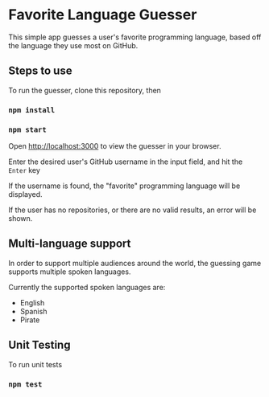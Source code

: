 # Favorite Language Guesser

This simple app guesses a user's favorite programming language, based off the language they use most on GitHub.

## Steps to use

To run the guesser, clone this repository, then 

### `npm install`
### `npm start`

Open [http://localhost:3000](http://localhost:3000) to view the guesser in your browser.

Enter the desired user's GitHub username in the input field, and hit the `Enter` key

If the username is found, the "favorite" programming language will be displayed.

If the user has no repositories, or there are no valid results, an error will be shown.

## Multi-language support
In order to support multiple audiences around the world, the guessing game supports multiple spoken languages.

Currently the supported spoken languages are:
 * English
 * Spanish
 * Pirate

## Unit Testing
To run unit tests

### `npm test`
